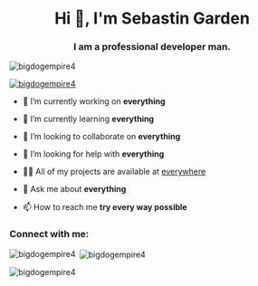 <h1 align="center">Hi 👋, I'm Sebastin Garden</h1>
<h3 align="center">I am a professional developer man.</h3>

<p align="left"> <img src="https://komarev.com/ghpvc/?username=bigdogempire4&label=Profile%20views&color=0e75b6&style=flat" alt="bigdogempire4" /> </p>

<p align="left"> <a href="https://github.com/ryo-ma/github-profile-trophy"><img src="https://github-profile-trophy.vercel.app/?username=bigdogempire4" alt="bigdogempire4" /></a> </p>

- 🔭 I’m currently working on **everything**

- 🌱 I’m currently learning **everything**

- 👯 I’m looking to collaborate on **everything**

- 🤝 I’m looking for help with **everything**

- 👨‍💻 All of my projects are available at [everywhere](everywhere)

- 💬 Ask me about **everything**

- 📫 How to reach me **try every way possible**

<h3 align="left">Connect with me:</h3>
<p align="left">
</p>

<p><img align="left" src="https://github-readme-stats.vercel.app/api/top-langs?username=bigdogempire4&show_icons=true&locale=en&layout=compact" alt="bigdogempire4" /></p>

<p>&nbsp;<img align="center" src="https://github-readme-stats.vercel.app/api?username=bigdogempire4&show_icons=true&locale=en" alt="bigdogempire4" /></p>

<p><img align="center" src="https://github-readme-streak-stats.herokuapp.com/?user=bigdogempire4&" alt="bigdogempire4" /></p>
